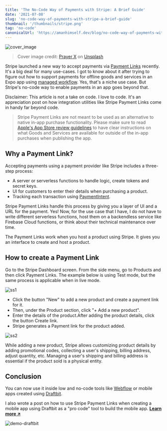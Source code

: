 ```yaml
---
title: 'The No-Code Way of Payments with Stripe: A Brief Guide'
date: '2021-07-08'
slug: 'no-code-way-of-payments-with-stripe-a-brief-guide'
thumbnail: '/thumbnails/stripe.png'
tag: 'no-code'
canonicalUrl: 'https://amanhimself.dev/blog/no-code-way-of-payments-with-stripe-a-brief-guide/'
---
```


![cover_image](https://hackernoon.com/_next/image?url=https%3A%2F%2Fcdn.hackernoon.com%2Fimages%2FoBJp5NI1CqWkTYoCtrcit0KrDza2-lc3035ge.jpeg&w=3840&q=75)

> Cover image credit: [Prayer X](https://unsplash.com/@x_prayer?utm_source=unsplash&utm_medium=referral&utm_content=creditCopyText) on [Unsplash](https://unsplash.com/s/photos/galaxy?utm_source=unsplash&utm_medium=referral&utm_content=creditCopyText)

Stripe launched a new way to accept payments via [Payment Links](https://stripe.com/en-sg/payments/payment-links) recently. It's a big deal for many use-cases. I got to know about it after trying to figure out how to support payments for offline goods and services in an Expo app using [managed workflow](https://docs.expo.io/introduction/managed-vs-bare/?ref=hackernoon.com#managed-workflow). Yes, that's a niche use case. But Stripe's no-code way to enable payments in an app goes beyond that.

Disclaimer: This article is not a take on code. I love to code. It's an appreciation post on how integration utilities like Stripe Payment Links come in handy far beyond code.

> Stripe Payment Links are not meant to be used as an alternative to native in-app purchase functionality. Please make sure to read [Apple's App Store review guidelines](https://developer.apple.com/app-store/review/guidelines/?ref=hackernoon.com#other-purchase-methods) to have clear instructions on what Goods and Services are available for outside of the in-app purchases when publishing the app.

## Why a Payment Link?

Accepting payments using a payment provider like Stripe includes a three-step process:

- A server or serverless functions to handle logic, create tokens and secret keys.
- UI for customers to enter their details when purchasing a product.
- Tracking each transaction using [PaymentIntent](https://stripe.com/docs/payments/payment-intents).

Stripe Payment Links handle this process by giving you a layer of UI and a URL for the payment. Yes! Now, for the use case that I have, I do not have to write different serverless functions, host them on a backendless service like Firebase Cloud functions, or think about their technical maintenance over time.

The Payment Links work when you host a product using Stripe. It gives you an interface to create and host a product.

## How to create a Payment Link

Go to the Stripe Dashboard screen. From the side menu, go to Products and then click Payment Links. The example below is using Test mode, but the same process is applicable when in live mode.

![ss1](https://hackernoon.com/_next/image?url=https%3A%2F%2Fcdn.hackernoon.com%2Fimages%2FoBJp5NI1CqWkTYoCtrcit0KrDza2-841335vt.jpeg&w=3840&q=75)

- Click the button "New" to add a new product and create a payment link for it.
- Then, under the Product section, click "+ Add a new product".
- Enter the details of the product.After adding the product details, click the button Create link.
- Stripe generates a Payment link for the product added.

![ss2](https://hackernoon.com/_next/image?url=https%3A%2F%2Fcdn.hackernoon.com%2Fimages%2FoBJp5NI1CqWkTYoCtrcit0KrDza2-q01m35p1.gif&w=3840&q=75)

While adding a new product, Stripe allows customizing product details by adding promotional codes, collecting a user's shipping, billing address, adjust quantity, etc. Managing a user's shipping and billing address is essential if the product sold is a physical entity.

## Conclusion

You can now use it inside low and no-code tools like [Webflow](https://webflow.com/) or mobile apps created using [Draftbit](https://draftbit.com/?ref=hackernoon.com).

I also wrote a post on how to use Stripe Payment Links when creating a mobile app using Draftbit as a "pro code" tool to build the mobile app. **[Learn more ↗️](https://community.draftbit.com/c/code-snippets/send-payments-with-stripe-in-draftbit)**

![demo-draftbit](https://i.imgur.com/VgrEdI5.gif)
